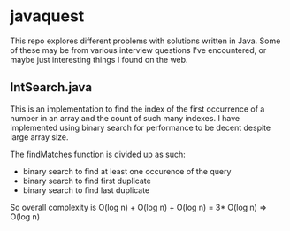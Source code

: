 javaquest
===========

This repo explores different problems with solutions written in Java. Some of these may be from various interview questions I've encountered, or maybe just interesting things I found on the web.

IntSearch.java
----------
This is an implementation to find the index of the first occurrence of a number in an array and the count of such many indexes. I have implemented using binary search for performance to be decent despite large array size.

The findMatches function is divided up as such:
- binary search to find at least one occurence of the query
- binary search to find first duplicate
- binary search to find last duplicate

So overall complexity is O(log n) + O(log n) + O(log n) = 3* O(log n) => O(log n)
